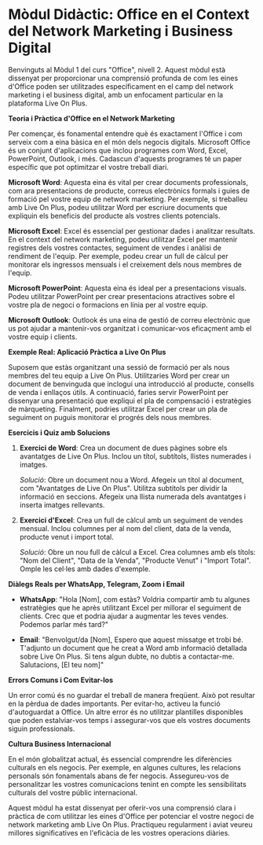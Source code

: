 # **Mòdul Didàctic: Office en el Context del Network Marketing i Business Digital**

Benvinguts al Mòdul 1 del curs "Office", nivell 2. Aquest mòdul està dissenyat per proporcionar una comprensió profunda de com les eines d'Office poden ser utilitzades específicament en el camp del network marketing i el business digital, amb un enfocament particular en la plataforma Live On Plus.

**Teoria i Pràctica d'Office en el Network Marketing**

Per començar, és fonamental entendre què és exactament l'Office i com serveix com a eina bàsica en el món dels negocis digitals. Microsoft Office és un conjunt d'aplicacions que inclou programes com Word, Excel, PowerPoint, Outlook, i més. Cadascun d'aquests programes té un paper específic que pot optimitzar el vostre treball diari.

**Microsoft Word**: Aquesta eina és vital per crear documents professionals, com ara presentacions de producte, correus electrònics formals i guies de formació pel vostre equip de network marketing. Per exemple, si treballeu amb Live On Plus, podeu utilitzar Word per escriure documents que expliquin els beneficis del producte als vostres clients potencials.

**Microsoft Excel**: Excel és essencial per gestionar dades i analitzar resultats. En el context del network marketing, podeu utilitzar Excel per mantenir registres dels vostres contactes, seguiment de vendes i anàlisi de rendiment de l'equip. Per exemple, podeu crear un full de càlcul per monitorar els ingressos mensuals i el creixement dels nous membres de l'equip.

**Microsoft PowerPoint**: Aquesta eina és ideal per a presentacions visuals. Podeu utilitzar PowerPoint per crear presentacions atractives sobre el vostre pla de negoci o formacions en línia per al vostre equip.

**Microsoft Outlook**: Outlook és una eina de gestió de correu electrònic que us pot ajudar a mantenir-vos organitzat i comunicar-vos eficaçment amb el vostre equip i clients.

**Exemple Real: Aplicació Pràctica a Live On Plus**

Suposem que estàs organitzant una sessió de formació per als nous membres del teu equip a Live On Plus. Utilitzaries Word per crear un document de benvinguda que inclogui una introducció al producte, consells de venda i enllaços útils. A continuació, faries servir PowerPoint per dissenyar una presentació que expliqui el pla de compensació i estratègies de màrqueting. Finalment, podries utilitzar Excel per crear un pla de seguiment on puguis monitorar el progrés dels nous membres.

**Esercicis i Quiz amb Solucions**

1. **Exercici de Word**: Crea un document de dues pàgines sobre els avantatges de Live On Plus. Inclou un títol, subtítols, llistes numerades i imatges.

   *Solució*: Obre un document nou a Word. Afegeix un títol al document, com "Avantatges de Live On Plus". Utilitza subtítols per dividir la informació en seccions. Afegeix una llista numerada dels avantatges i inserta imatges rellevants.

2. **Exercici d'Excel**: Crea un full de càlcul amb un seguiment de vendes mensual. Inclou columnes per al nom del client, data de la venda, producte venut i import total.

   *Solució*: Obre un nou full de càlcul a Excel. Crea columnes amb els títols: "Nom del Client", "Data de la Venda", "Producte Venut" i "Import Total". Omple les cel·les amb dades d'exemple.

**Diàlegs Reals per WhatsApp, Telegram, Zoom i Email**

- **WhatsApp**: "Hola [Nom], com estàs? Voldria compartir amb tu algunes estratègies que he après utilitzant Excel per millorar el seguiment de clients. Crec que et podria ajudar a augmentar les teves vendes. Podemos parlar més tard?"

- **Email**: "Benvolgut/da [Nom], Espero que aquest missatge et trobi bé. T'adjunto un document que he creat a Word amb informació detallada sobre Live On Plus. Si tens algun dubte, no dubtis a contactar-me. Salutacions, [El teu nom]"

**Errors Comuns i Com Evitar-los**

Un error comú és no guardar el treball de manera freqüent. Això pot resultar en la pèrdua de dades importants. Per evitar-ho, activeu la funció d'autoguardat a Office. Un altre error és no utilitzar plantilles disponibles que poden estalviar-vos temps i assegurar-vos que els vostres documents siguin professionals.

**Cultura Business Internacional**

En el món globalitzat actual, és essencial comprendre les diferències culturals en els negocis. Per exemple, en algunes cultures, les relacions personals són fonamentals abans de fer negocis. Assegureu-vos de personalitzar les vostres comunicacions tenint en compte les sensibilitats culturals del vostre públic internacional.

Aquest mòdul ha estat dissenyat per oferir-vos una comprensió clara i pràctica de com utilitzar les eines d'Office per potenciar el vostre negoci de network marketing amb Live On Plus. Practiqueu regularment i aviat veureu millores significatives en l'eficàcia de les vostres operacions diàries.